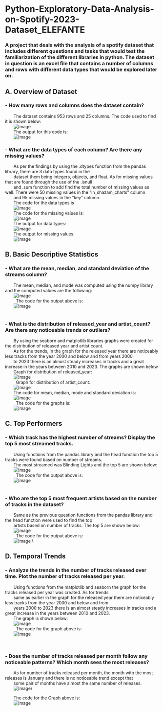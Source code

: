 # Python-Exploratory-Data-Analysis-on-Spotify-2023-Dataset_ELEFANTE
### A project that deals with the analysis of a spotify dataset that includes different questions and tasks that would test the familiarization of the different libraries in python. The dataset in question is an excel file that contains a number of columns and rows with different data types that would be explored later on.
## A. Overview of Dataset
### - How many rows and columns does the dataset contain?
&nbsp;&nbsp;&nbsp;&nbsp;&nbsp;&nbsp;&nbsp;The dataset contains 953 rows and 25 columns. The code used to find it is shown below:\
&nbsp;&nbsp;&nbsp;&nbsp;&nbsp;&nbsp;&nbsp;![image](https://github.com/user-attachments/assets/5e3ada79-dc0c-4165-9893-563d23ad94c9)\
&nbsp;&nbsp;&nbsp;&nbsp;&nbsp;&nbsp;&nbsp;The output for this code is:\
&nbsp;&nbsp;&nbsp;&nbsp;&nbsp;&nbsp;&nbsp;![image](https://github.com/user-attachments/assets/b61c4a79-c812-4fdb-aace-70cb28c2990f)
### - What are the data types of each column? Are there any missing values?
&nbsp;&nbsp;&nbsp;&nbsp;&nbsp;&nbsp;&nbsp;As per the findings by using the .dtypes function from the pandas library, there are 3 data types found in the \
&nbsp;&nbsp;&nbsp;&nbsp;&nbsp;&nbsp;&nbsp;dataset them being integers, objects, and float. As for missing values that are found through the use of the .isnull\
&nbsp;&nbsp;&nbsp;&nbsp;&nbsp;&nbsp;&nbsp;and .sum function to add find the total number of missing values as well. There were 50 missing values in the "in_shazam_charts" column
&nbsp;&nbsp;&nbsp;&nbsp;&nbsp;&nbsp;&nbsp;and 95 missing values in the "key" column.\
&nbsp;&nbsp;&nbsp;&nbsp;&nbsp;&nbsp;&nbsp;The code for the data types is\
&nbsp;&nbsp;&nbsp;&nbsp;&nbsp;&nbsp;&nbsp;![image](https://github.com/user-attachments/assets/9794e66c-b852-47d0-b9a3-7f0704593308)\
&nbsp;&nbsp;&nbsp;&nbsp;&nbsp;&nbsp;&nbsp;The code for the missing values is:\
&nbsp;&nbsp;&nbsp;&nbsp;&nbsp;&nbsp;&nbsp;![image](https://github.com/user-attachments/assets/6a3939d2-896f-439d-a517-8b6829d8f185)\
&nbsp;&nbsp;&nbsp;&nbsp;&nbsp;&nbsp;&nbsp;The output for data types:\
&nbsp;&nbsp;&nbsp;&nbsp;&nbsp;&nbsp;&nbsp;![image](https://github.com/user-attachments/assets/bd342b3c-6050-42b2-93df-ec9b70d7de7b)\
&nbsp;&nbsp;&nbsp;&nbsp;&nbsp;&nbsp;&nbsp;The output for missing values:\
&nbsp;&nbsp;&nbsp;&nbsp;&nbsp;&nbsp;&nbsp;![image](https://github.com/user-attachments/assets/7c990494-9e71-4afb-8459-41baf5b6db82)

## B. Basic Descriptive Statistics
### - What are the mean, median, and standard deviation of the streams column?
&nbsp;&nbsp;&nbsp;&nbsp;&nbsp;&nbsp;&nbsp;The mean, median, and mode was computed using the numpy library and the computed values are the following:\
&nbsp;&nbsp;&nbsp;&nbsp;&nbsp;&nbsp;&nbsp;![image](https://github.com/user-attachments/assets/85e35aba-65f8-4cd5-addd-97eb2135657b)\
&nbsp;
&nbsp;&nbsp;&nbsp;&nbsp;&nbsp;&nbsp;&nbsp;The code for the output above is:\
&nbsp;&nbsp;&nbsp;&nbsp;&nbsp;&nbsp;&nbsp;![image](https://github.com/user-attachments/assets/6be83751-e16c-4588-8f31-7eec6e446387)\
&nbsp;
### - What is the distribution of released_year and artist_count? Are there any noticeable trends or outliers?
&nbsp;&nbsp;&nbsp;&nbsp;&nbsp;&nbsp;&nbsp;By using the seaborn and matplotlib libraries graphs were created for the distribution of released year and artist count.\
&nbsp;&nbsp;&nbsp;&nbsp;&nbsp;&nbsp;&nbsp;As for the trends, in the graph for the released year there are noticeably less tracks from the year 2000 and below and from years 2000 \
&nbsp;&nbsp;&nbsp;&nbsp;&nbsp;&nbsp;&nbsp;to 2023 there is an almost steady increases in tracks and a great increase in the years between 2010 and 2023. The graphs are shown below\
&nbsp;&nbsp;&nbsp;&nbsp;&nbsp;&nbsp;&nbsp;Graph for distribution of released_year:\
&nbsp;&nbsp;&nbsp;&nbsp;&nbsp;&nbsp;&nbsp;![image](https://github.com/user-attachments/assets/20a24e95-401f-404d-b661-c4e6778bc8d6)\
&nbsp;
&nbsp;&nbsp;&nbsp;&nbsp;&nbsp;&nbsp;&nbsp;Graph for distribution of artist_count:\
&nbsp;&nbsp;&nbsp;&nbsp;&nbsp;&nbsp;&nbsp;![image](https://github.com/user-attachments/assets/5fe5f358-51f2-47e0-9e30-a54eaa0c7056)\
&nbsp;&nbsp;&nbsp;&nbsp;&nbsp;&nbsp;&nbsp;The code for mean, median, mode and standard deviation is:\
&nbsp;&nbsp;&nbsp;&nbsp;&nbsp;&nbsp;&nbsp;![image](https://github.com/user-attachments/assets/f0aa4465-2b54-4f1d-b3c7-99257762b8e5)\
&nbsp;
&nbsp;&nbsp;&nbsp;&nbsp;&nbsp;&nbsp;&nbsp;The code for the graphs is:\
&nbsp;&nbsp;&nbsp;&nbsp;&nbsp;&nbsp;&nbsp;![image](https://github.com/user-attachments/assets/cf0bd8c5-9d4a-422a-8879-7301ac10bdfa)

## C. Top Performers
### - Which track has the highest number of streams? Display the top 5 most streamed tracks.
&nbsp;&nbsp;&nbsp;&nbsp;&nbsp;&nbsp;&nbsp;Using functions from the pandas library and the head function the top 5 tracks were found based on number of streams.\
&nbsp;&nbsp;&nbsp;&nbsp;&nbsp;&nbsp;&nbsp;The most streamed was Blinding Lights and the top 5 are shown below:\
&nbsp;&nbsp;&nbsp;&nbsp;&nbsp;&nbsp;&nbsp;![image](https://github.com/user-attachments/assets/c9d44732-3eb0-4e16-8dec-2d2da75f070e)\
&nbsp;
&nbsp;&nbsp;&nbsp;&nbsp;&nbsp;&nbsp;&nbsp;The code for the output above is:\
&nbsp;&nbsp;&nbsp;&nbsp;&nbsp;&nbsp;&nbsp;![image](https://github.com/user-attachments/assets/d2a0627d-4a8b-48f5-a5d4-a144e2bf2ccf)\
&nbsp;
### - Who are the top 5 most frequent artists based on the number of tracks in the dataset?
&nbsp;&nbsp;&nbsp;&nbsp;&nbsp;&nbsp;&nbsp;Same as the previous question functions from the pandas library and the head function were used to find the top\
&nbsp;&nbsp;&nbsp;&nbsp;&nbsp;&nbsp;&nbsp;artists based on number of tracks. The top 5 are shown below:\
&nbsp;&nbsp;&nbsp;&nbsp;&nbsp;&nbsp;&nbsp;![image](https://github.com/user-attachments/assets/e986b144-022a-4cb9-842f-89221acc9dd0)\
&nbsp;
&nbsp;&nbsp;&nbsp;&nbsp;&nbsp;&nbsp;&nbsp;The code for the output above is:\
&nbsp;&nbsp;&nbsp;&nbsp;&nbsp;&nbsp;&nbsp;![image](https://github.com/user-attachments/assets/ac5714e5-2cde-45b3-82ed-500148b576d6)
\

## D. Temporal Trends
### - Analyze the trends in the number of tracks released over time. Plot the number of tracks released per year.
&nbsp;&nbsp;&nbsp;&nbsp;&nbsp;&nbsp;&nbsp;Using functions from the matplotlib and seaborn the graph for the tracks released per year was created. As for trends\
&nbsp;&nbsp;&nbsp;&nbsp;&nbsp;&nbsp;&nbsp;same as earlier in the graph for the released year there are noticeably less tracks from the year 2000 and below and from\
&nbsp;&nbsp;&nbsp;&nbsp;&nbsp;&nbsp;&nbsp;years 2000 to 2023 there is an almost steady increases in tracks and a great increase in the years between 2010 and 2023.\
&nbsp;&nbsp;&nbsp;&nbsp;&nbsp;&nbsp;&nbsp;The graph is shown below:\
&nbsp;&nbsp;&nbsp;&nbsp;&nbsp;&nbsp;&nbsp;![image](https://github.com/user-attachments/assets/b6240891-262a-4cd3-bf78-900d6e1a30e0)\
&nbsp;
&nbsp;&nbsp;&nbsp;&nbsp;&nbsp;&nbsp;&nbsp;The code for the graph above is:\
&nbsp;&nbsp;&nbsp;&nbsp;&nbsp;&nbsp;&nbsp;![image](https://github.com/user-attachments/assets/73002fbd-399e-4bbe-a262-d1c23f38bb0e)


&nbsp;
### - Does the number of tracks released per month follow any noticeable patterns? Which month sees the most releases?
&nbsp;&nbsp;&nbsp;&nbsp;&nbsp;&nbsp;&nbsp;As for number of tracks released per month, the month with the most releases is January and there is no noticeable trend except that\
&nbsp;&nbsp;&nbsp;&nbsp;&nbsp;&nbsp;&nbsp;some pair of months have almost the same number of releases.\
&nbsp;&nbsp;&nbsp;&nbsp;&nbsp;&nbsp;&nbsp;![image](https://github.com/user-attachments/assets/d5d43e76-9911-413f-82e8-761d001d38f5)\

&nbsp;&nbsp;&nbsp;&nbsp;&nbsp;&nbsp;&nbsp;The code for the Graph above is:\
&nbsp;&nbsp;&nbsp;&nbsp;&nbsp;&nbsp;&nbsp;![image](https://github.com/user-attachments/assets/9ba4f9f4-f607-4baa-9f2f-f1c4f1177c8f)







